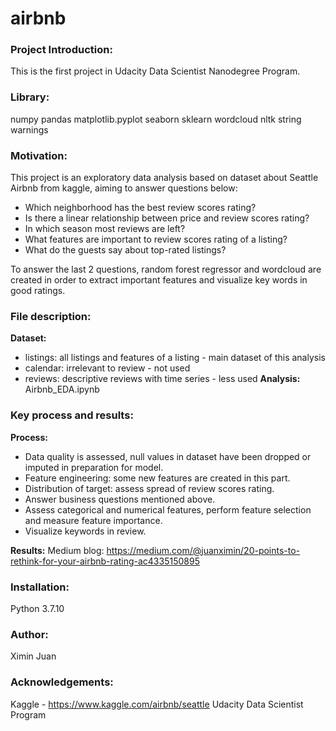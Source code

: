# airbnb

### Project Introduction: 
This is the first project in Udacity Data Scientist Nanodegree Program.

### Library:
numpy
pandas
matplotlib.pyplot
seaborn
sklearn
wordcloud
nltk
string
warnings

### Motivation: 
This project is an exploratory data analysis based on dataset about Seattle Airbnb from kaggle, aiming to answer questions below:
- Which neighborhood has the best review scores rating?
- Is there a linear relationship between price and review scores rating?
- In which season most reviews are left?
- What features are important to review scores rating of a listing?
- What do the guests say about top-rated listings?

To answer the last 2 questions, random forest regressor and wordcloud are created in order to extract important features and visualize key words in good ratings.

### File description:
**Dataset:**
- listings: all listings and features of a listing - main dataset of this analysis
- calendar: irrelevant to review - not used
- reviews: descriptive reviews with time series - less used
**Analysis:**
Airbnb_EDA.ipynb

### Key process and results:
**Process:**
- Data quality is assessed, null values in dataset have been dropped or imputed in preparation for model.
- Feature engineering: some new features are created in this part.
- Distribution of target: assess spread of review scores rating.
- Answer business questions mentioned above.
- Assess categorical and numerical features, perform feature selection and measure feature importance.
- Visualize keywords in review.

**Results:**
Medium blog: https://medium.com/@juanximin/20-points-to-rethink-for-your-airbnb-rating-ac4335150895


### Installation:
Python 3.7.10

### Author:
Ximin Juan

### Acknowledgements:
Kaggle - https://www.kaggle.com/airbnb/seattle
Udacity Data Scientist Program